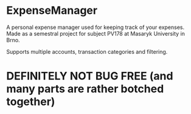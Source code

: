 # ExpenseManager
A personal expense manager used for keeping track of your expenses. Made as a semestral project for subject PV178 at Masaryk University in Brno.

Supports multiple accounts, transaction categories and filtering.

# DEFINITELY NOT BUG FREE (and many parts are rather botched together)
